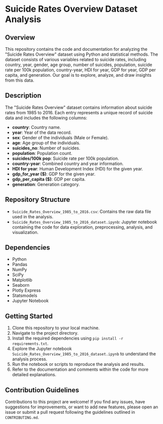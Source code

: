 # Suicide Rates Overview Dataset Analysis

## Overview
This repository contains the code and documentation for analyzing the "Suicide Rates Overview" dataset using Python and statistical methods. The dataset consists of various variables related to suicide rates, including country, year, gender, age group, number of suicides, population, suicide rate per 100k population, country-year, HDI for year, GDP for year, GDP per capita, and generation. Our goal is to explore, analyze, and draw insights from this data.

## Description
The "Suicide Rates Overview" dataset contains information about suicide rates from 1985 to 2016. Each entry represents a unique record of suicide data and includes the following columns:

- **country**: Country name.
- **year**: Year of the data record.
- **sex**: Gender of the individuals (Male or Female).
- **age**: Age group of the individuals.
- **suicides_no**: Number of suicides.
- **population**: Population count.
- **suicides/100k pop**: Suicide rate per 100k population.
- **country-year**: Combined country and year information.
- **HDI for year**: Human Development Index (HDI) for the given year.
- **gdp_for_year ($)**: GDP for the given year.
- **gdp_per_capita ($)**: GDP per capita.
- **generation**: Generation category.

## Repository Structure
- `Suicide_Rates_Overview_1985_to_2016.csv`: Contains the raw data file used in the analysis.
- `Suicide_Rates_Overview_1985_to_2016_dataset.ipynb`: Jupyter notebook containing the code for data exploration, preprocessing, analysis, and visualization.

## Dependencies
- Python
- Pandas
- NumPy
- SciPy
- Matplotlib
- Seaborn
- Plotly Express
- Statsmodels
- Jupyter Notebook

## Getting Started
1. Clone this repository to your local machine.
2. Navigate to the project directory.
3. Install the required dependencies using `pip install -r requirements.txt`.
4. Explore the Jupyter notebook `Suicide_Rates_Overview_1985_to_2016_dataset.ipynb` to understand the analysis process.
5. Run the notebook or scripts to reproduce the analysis and results.
6. Refer to the documentation and comments within the code for more detailed explanations.

## Contribution Guidelines
Contributions to this project are welcome! If you find any issues, have suggestions for improvements, or want to add new features, please open an issue or submit a pull request following the guidelines outlined in `CONTRIBUTING.md`.
